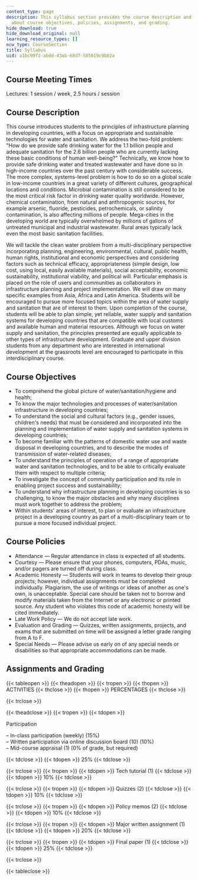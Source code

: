 ```yaml
---
content_type: page
description: This syllabus section provides the course description and information
  about course objectives, policies, assignments, and grading.
hide_download: true
hide_download_original: null
learning_resource_types: []
ocw_type: CourseSection
title: Syllabus
uid: a1bc99f2-abdd-43ab-68d7-585019c9bb2a
---
```


Course Meeting Times
--------------------

Lectures: 1 session / week, 2.5 hours / session

Course Description
------------------

This course introduces students to the principles of infrastructure planning in developing countries, with a focus on appropriate and sustainable technologies for water and sanitation. We address the two-fold problem: "How do we provide safe drinking water for the 1.1 billion people and adequate sanitation for the 2.6 billion people who are currently lacking these basic conditions of human well-being?" Technically, we know how to provide safe drinking water and treated wastewater and have done so in high-income countries over the past century with considerable success. The more complex, systems-level problem is how to do so on a global scale in low-income countries in a great variety of different cultures, geographical locations and conditions. Microbial contamination is still considered to be the most critical risk factor in drinking water quality worldwide. However, chemical contamination, from natural and anthropogenic sources, for example arsenic, fluoride, pesticides, petrochemicals, or salinity contamination, is also affecting millions of people. Mega-cities in the developing world are typically overwhelmed by millions of gallons of untreated municipal and industrial wastewater. Rural areas typically lack even the most basic sanitation facilities.

We will tackle the clean water problem from a multi-disciplinary perspective incorporating planning, engineering, environmental, cultural, public health, human rights, institutional and economic perspectives and considering factors such as technical efficacy, appropriateness (simple design, low cost, using local, easily available materials), social acceptability, economic sustainability, institutional viability, and political will. Particular emphasis is placed on the role of users and communities as collaborators in infrastructure planning and project implementation. We will draw on many specific examples from Asia, Africa and Latin America. Students will be encouraged to pursue more focused topics within the area of water supply and sanitation that are of interest to them. Upon completion of the course, students will be able to plan simple, yet reliable, water supply and sanitation systems for developing countries that are compatible with local customs and available human and material resources. Although we focus on water supply and sanitation, the principles presented are equally applicable to other types of infrastructure development. Graduate and upper division students from any department who are interested in international development at the grassroots level are encouraged to participate in this interdisciplinary course.

Course Objectives
-----------------

*   To comprehend the global picture of water/sanitation/hygiene and health;
*   To know the major technologies and processes of water/sanitation infrastructure in developing countries;
*   To understand the social and cultural factors (e.g., gender issues, children's needs) that must be considered and incorporated into the planning and implementation of water supply and sanitation systems in developing countries;
*   To become familiar with the patterns of domestic water use and waste disposal in developing countries, and to describe the modes of transmission of water-related diseases;
*   To understand the principles of operation of a range of appropriate water and sanitation technologies, and to be able to critically evaluate them with respect to multiple criteria;
*   To investigate the concept of community participation and its role in enabling project success and sustainability;
*   To understand why infrastructure planning in developing countries is so challenging, to know the major obstacles and why many disciplines must work together to address the problem;
*   Within students' areas of interest, to plan or evaluate an infrastructure project in a developing country as part of a multi-disciplinary team or to pursue a more focused individual project.

Course Policies
---------------

*   Attendance — Regular attendance in class is expected of all students.
*   Courtesy — Please ensure that your phones, computers, PDAs, music, and/or pagers are turned off during class.
*   Academic Honesty — Students will work in teams to develop their group projects; however, individual assignments must be completed individually. Plagiarism, the use of writings or ideas of another as one's own, is unacceptable. Special care should be taken not to borrow and modify materials taken from the Internet or any electronic or printed source. Any student who violates this code of academic honesty will be cited immediately.
*   Late Work Policy — We do not accept late work.
*   Evaluation and Grading — Quizzes, written assignments, projects, and exams that are submitted on time will be assigned a letter grade ranging from A to F.
*   Special Needs — Please advise us early on of any special needs or disabilities so that appropriate accommodations can be made.

Assignments and Grading
-----------------------

{{< tableopen >}}
{{< theadopen >}}
{{< tropen >}}
{{< thopen >}}
ACTIVITIES
{{< thclose >}}
{{< thopen >}}
PERCENTAGES
{{< thclose >}}

{{< trclose >}}

{{< theadclose >}}
{{< tropen >}}
{{< tdopen >}}


Participation

– In-class participation (weekly) (15%)  
– Written participation via online discussion board (10) (10%)  
– Mid-course appraisal (1) (0% of grade, but required)


{{< tdclose >}}
{{< tdopen >}}
25%
{{< tdclose >}}

{{< trclose >}}
{{< tropen >}}
{{< tdopen >}}
Tech tutorial (1)
{{< tdclose >}}
{{< tdopen >}}
10%
{{< tdclose >}}

{{< trclose >}}
{{< tropen >}}
{{< tdopen >}}
Quizzes (2)
{{< tdclose >}}
{{< tdopen >}}
10%
{{< tdclose >}}

{{< trclose >}}
{{< tropen >}}
{{< tdopen >}}
Policy memos (2)
{{< tdclose >}}
{{< tdopen >}}
10%
{{< tdclose >}}

{{< trclose >}}
{{< tropen >}}
{{< tdopen >}}
Major written assignment (1)
{{< tdclose >}}
{{< tdopen >}}
20%
{{< tdclose >}}

{{< trclose >}}
{{< tropen >}}
{{< tdopen >}}
Final paper (1)
{{< tdclose >}}
{{< tdopen >}}
25%
{{< tdclose >}}

{{< trclose >}}

{{< tableclose >}}